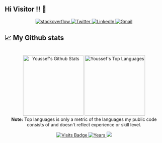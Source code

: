## Hi Visitor !! 👋

<p align="center">
  <a href="https://stackoverflow.com/users/18135157/y-zkim" target="_blank">
      <img alt="stackoverflow" src="https://img.shields.io/badge/stackoverflow-E34F26?&style=for-the-badge&logo=stackoverflow&logoColor=white" />
    </a> 
    <a href="https://twitter.com/zkim1998" target="_blank">
      <img alt="Twitter" src="https://img.shields.io/badge/twitter-%231DA1F2.svg?&style=for-the-badge&logo=twitter&logoColor=white" />
    </a> 
    <a href="https://www.linkedin.com/in/youssef-zkim/" target="_blank">
      <img alt="LinkedIn" src="https://img.shields.io/badge/linkedin-%230077B5.svg?&style=for-the-badge&logo=linkedin&logoColor=white" />
    </a> 
  <a target="_top" href="mailto:zkim.ysf@gmail.com" target="_blank">
      <img alt="Gmail" src="https://img.shields.io/badge/gmail-f44336?&style=for-the-badge&logo=Gmail&logoColor=white" />
    </a>
</p>

## 📈 My Github stats

<p align="center">
  <br/>
  <a href="https://github.com/y-zkim"><img alt="Youssef's Github Stats" src="https://github-readme-stats.vercel.app/api/?username=y-zkim&show_icons=true&count_private=true&theme=react&bg_color=1F222E&title_color=7cebf5&icon_color=2d7de4&show_icons=true&border_color=7cebf5&border_radius=10" height="192px"/></a>
  <a href="https://github.com/y-zkim"><img alt="Youssef's Top Languages" src="https://github-readme-stats.vercel.app/api/top-langs/?username=y-zkim&langs_count=8&layout=compact&theme=react&bg_color=1F222E&title_color=7cebf5&icon_color=2d7de4&show_icons=true&border_color=7cebf5&border_radius=10" height="192px"/></a>
  <br/>
  <b>Note:</b> Top languages is only a metric of the languages my public code consists of and doesn't reflect experience or skill level.
</p>
<p align="center">
   <a href="https://github.com/y-zkim/y-zkim">
    <img src="https://badges.pufler.dev/visits/soulaymanegouijane/soulaymanegouijane?style=flat-square&color=blue&logo=github?1" alt="Visits Badge">
  </a>
  <a href="https://badges.pufler.dev/years/y-zkim">
    <img src="https://badges.pufler.dev/years/y-zkim?style=flat-square&color=blue&logo=github?1" alt="Years">
  </a>
  <a href="https://github.com/y-zkim?tab=repositories">
    <img src="https://badges.pufler.dev/repos/y-zkim?style=flat-square&color=blue">
    <!--<img src="https://badges.pufler.dev/repos/y-zkim?style=flat-square&color=blue&logo=github?1" alt="Repos">-->
  </a>
</p>
